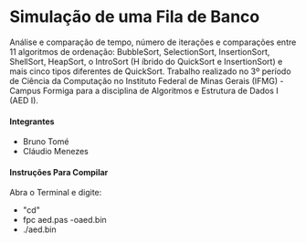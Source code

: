 # Simulação de uma Fila de Banco

Análise e comparação de tempo, número de iterações e comparações entre 11 algoritmos de ordenação: BubbleSort, SelectionSort, InsertionSort, ShellSort, HeapSort, o IntroSort (H íbrido do QuickSort e InsertionSort) e mais cinco tipos diferentes de QuickSort. Trabalho realizado no 3º período de Ciência da Computação no Instituto Federal de Minas Gerais (IFMG) - Campus Formiga para a disciplina de Algoritmos e Estrutura de Dados I (AED I).


#### Integrantes
- Bruno Tomé
- Cláudio Menezes

#### Instruções Para Compilar

Abra o Terminal e digite:
- "cd<DIRETORIO>"
- fpc aed.pas -oaed.bin
- ./aed.bin